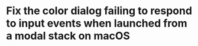 # Fix the color dialog failing to respond to input events when launched from a modal stack on macOS
